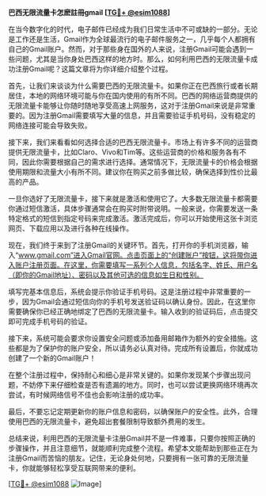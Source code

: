 **巴西无限流量卡怎麽註冊gmail [[TG💪+ @esim1088](https://t.me/s/esim1088)]**

在当今数字化的时代，电子邮件已经成为我们日常生活中不可或缺的一部分。无论是工作还是生活，Gmail作为全球最流行的电子邮件服务之一，几乎每个人都拥有自己的Gmail账户。然而，对于那些身在国外的人来说，注册Gmail可能会遇到一些问题，尤其是当你身处巴西这样的地方时。那么，如何利用巴西的无限流量卡成功注册Gmail呢？这篇文章将为你详细介绍整个过程。

首先，让我们来谈谈为什么需要巴西的无限流量卡。如果你正在巴西旅行或者长期居住，本地的网络环境可能与你在国内使用的有所不同。巴西的网络运营商提供的无限流量卡能够让你随时随地享受高速上网服务，这对于注册Gmail来说是非常重要的。因为注册Gmail需要填写大量的信息，并且需要验证手机号码，没有稳定的网络连接可能会导致失败。

接下来，我们来看看如何选择合适的巴西无限流量卡。市场上有许多不同的运营商提供无限流量卡，比如Claro、Vivo和Tim等。这些运营商的价格和服务各有不同，因此你需要根据自己的需求进行选择。通常情况下，无限流量卡的价格会根据使用期限和流量大小有所不同。建议你在购买之前多做比较，确保选择到性价比最高的产品。

一旦你选好了无限流量卡，接下来就是激活和使用它了。大多数无限流量卡都需要你通过短信激活，具体步骤通常会在购买时附带说明。一般来说，你需要发送一条特定格式的短信到指定号码来完成激活。激活完成后，你可以开始使用这张卡浏览网页、下载应用以及进行各种在线操作。

现在，我们终于来到了注册Gmail的关键环节。首先，打开你的手机浏览器，输入“www.gmail.com”进入Gmail官网。点击页面上的“创建账户”按钮，这将带你进入账户注册页面。在这里，你需要填写一系列个人信息，包括名字、姓氏、用户名（即你的Gmail地址）、密码以及其他可选的信息如生日和性别。

填写完基本信息后，系统会提示你验证手机号码。这是注册过程中非常重要的一步，因为Gmail会通过短信向你的手机号发送验证码以确认身份。因此，在这里你需要确保你已经正确地绑定了巴西的无限流量卡。输入收到的验证码后，点击提交即可完成手机号码的验证。

接下来，系统可能会要求你设置安全问题或添加备用邮箱作为额外的安全措施。这些都是为了保护你的账户安全，所以请务必认真对待。完成所有设置后，你就成功创建了一个新的Gmail账户！

在整个注册过程中，保持耐心和细心是非常关键的。如果你发现某个步骤出现问题，不妨停下来仔细检查是否有遗漏的地方。同时，也可以尝试更换网络环境再次尝试，有时候网络信号不佳也会影响注册的成功率。

最后，不要忘记定期更新你的账户信息和密码，以确保账户的安全性。此外，合理使用巴西的无限流量卡，避免超出套餐限制导致额外费用的发生。

总结来说，利用巴西的无限流量卡注册Gmail并不是一件难事，只要你按照正确的步骤操作，并且注意细节，就能顺利完成整个流程。希望本文能帮助到那些正在为注册Gmail而苦恼的朋友。记住，无论身处何地，只要拥有一张可靠的无限流量卡，你就能够轻松享受互联网带来的便利。

[[TG💪+ @esim1088](https://t.me/s/esim1088) ![Image](https://i.postimg.cc/4NQfJmqS/Snipaste-2025-05-13-00-14-12.png)]